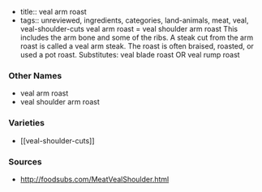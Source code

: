 - title:: veal arm roast
- tags:: unreviewed, ingredients, categories, land-animals, meat, veal, veal-shoulder-cuts
veal arm roast = veal shoulder arm roast This includes the arm bone and some of the ribs. A steak cut from the arm roast is called a veal arm steak. The roast is often braised, roasted, or used a pot roast. Substitutes: veal blade roast OR veal rump roast

### Other Names

* veal arm roast
* veal shoulder arm roast

### Varieties

* [[veal-shoulder-cuts]]

### Sources
* http://foodsubs.com/MeatVealShoulder.html
